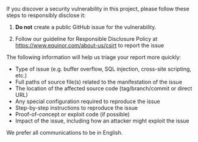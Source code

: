 If you discover a security vulnerability in this project, please follow these steps to responsibly disclose it:

1. **Do not** create a public GitHub issue for the vulnerability.

2. Follow our guideline for Responsible Disclosure Policy at https://www.equinor.com/about-us/csirt to report the issue

The following information will help us triage your report more quickly:

- Type of issue (e.g. buffer overflow, SQL injection, cross-site scripting, etc.)
- Full paths of source file(s) related to the manifestation of the issue
- The location of the affected source code (tag/branch/commit or direct URL)
- Any special configuration required to reproduce the issue
- Step-by-step instructions to reproduce the issue
- Proof-of-concept or exploit code (if possible)
- Impact of the issue, including how an attacker might exploit the issue

We prefer all communications to be in English.
